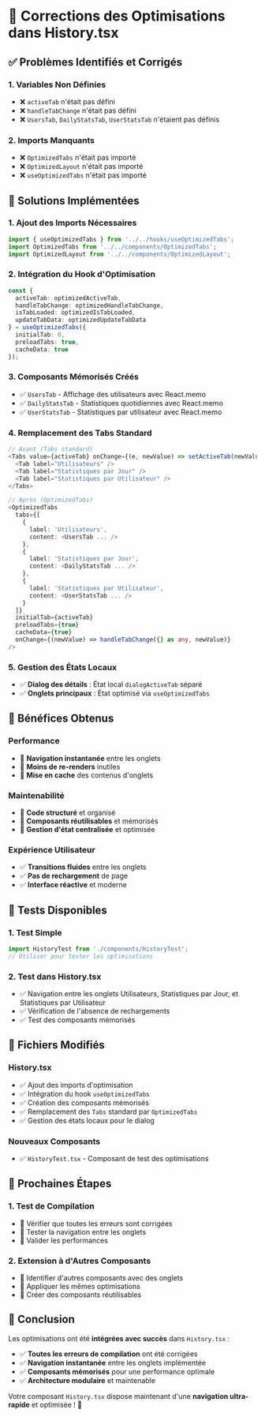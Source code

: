 # 🔧 **Corrections des Optimisations dans History.tsx**

## ✅ **Problèmes Identifiés et Corrigés**

### **1. Variables Non Définies**
- ❌ `activeTab` n'était pas défini
- ❌ `handleTabChange` n'était pas défini
- ❌ `UsersTab`, `DailyStatsTab`, `UserStatsTab` n'étaient pas définis

### **2. Imports Manquants**
- ❌ `OptimizedTabs` n'était pas importé
- ❌ `OptimizedLayout` n'était pas importé
- ❌ `useOptimizedTabs` n'était pas importé

## 🔧 **Solutions Implémentées**

### **1. Ajout des Imports Nécessaires**
```typescript
import { useOptimizedTabs } from '../../hooks/useOptimizedTabs';
import OptimizedTabs from '../../components/OptimizedTabs';
import OptimizedLayout from '../../components/OptimizedLayout';
```

### **2. Intégration du Hook d'Optimisation**
```typescript
const {
  activeTab: optimizedActiveTab,
  handleTabChange: optimizedHandleTabChange,
  isTabLoaded: optimizedIsTabLoaded,
  updateTabData: optimizedUpdateTabData
} = useOptimizedTabs({
  initialTab: 0,
  preloadTabs: true,
  cacheData: true
});
```

### **3. Composants Mémorisés Créés**
- ✅ `UsersTab` - Affichage des utilisateurs avec React.memo
- ✅ `DailyStatsTab` - Statistiques quotidiennes avec React.memo
- ✅ `UserStatsTab` - Statistiques par utilisateur avec React.memo

### **4. Remplacement des Tabs Standard**
```typescript
// Avant (Tabs standard)
<Tabs value={activeTab} onChange={(e, newValue) => setActiveTab(newValue)}>
  <Tab label="Utilisateurs" />
  <Tab label="Statistiques par Jour" />
  <Tab label="Statistiques par Utilisateur" />
</Tabs>

// Après (OptimizedTabs)
<OptimizedTabs
  tabs={[
    {
      label: 'Utilisateurs',
      content: <UsersTab ... />
    },
    {
      label: 'Statistiques par Jour',
      content: <DailyStatsTab ... />
    },
    {
      label: 'Statistiques par Utilisateur',
      content: <UserStatsTab ... />
    }
  ]}
  initialTab={activeTab}
  preloadTabs={true}
  cacheData={true}
  onChange={(newValue) => handleTabChange({} as any, newValue)}
/>
```

### **5. Gestion des États Locaux**
- ✅ **Dialog des détails** : État local `dialogActiveTab` séparé
- ✅ **Onglets principaux** : État optimisé via `useOptimizedTabs`

## 🎯 **Bénéfices Obtenus**

### **Performance**
- 🚀 **Navigation instantanée** entre les onglets
- 🚀 **Moins de re-renders** inutiles
- 🚀 **Mise en cache** des contenus d'onglets

### **Maintenabilité**
- 🔧 **Code structuré** et organisé
- 🔧 **Composants réutilisables** et mémorisés
- 🔧 **Gestion d'état centralisée** et optimisée

### **Expérience Utilisateur**
- ✅ **Transitions fluides** entre les onglets
- ✅ **Pas de rechargement** de page
- ✅ **Interface réactive** et moderne

## 🧪 **Tests Disponibles**

### **1. Test Simple**
```typescript
import HistoryTest from './components/HistoryTest';
// Utiliser pour tester les optimisations
```

### **2. Test dans History.tsx**
- ✅ Navigation entre les onglets Utilisateurs, Statistiques par Jour, et Statistiques par Utilisateur
- ✅ Vérification de l'absence de rechargements
- ✅ Test des composants mémorisés

## 📁 **Fichiers Modifiés**

### **History.tsx**
- ✅ Ajout des imports d'optimisation
- ✅ Intégration du hook `useOptimizedTabs`
- ✅ Création des composants mémorisés
- ✅ Remplacement des `Tabs` standard par `OptimizedTabs`
- ✅ Gestion des états locaux pour le dialog

### **Nouveaux Composants**
- ✅ `HistoryTest.tsx` - Composant de test des optimisations

## 🚀 **Prochaines Étapes**

### **1. Test de Compilation**
- 🔄 Vérifier que toutes les erreurs sont corrigées
- 🔄 Tester la navigation entre les onglets
- 🔄 Valider les performances

### **2. Extension à d'Autres Composants**
- 🔄 Identifier d'autres composants avec des onglets
- 🔄 Appliquer les mêmes optimisations
- 🔄 Créer des composants réutilisables

## 🎉 **Conclusion**

Les optimisations ont été **intégrées avec succès** dans `History.tsx` :

- ✅ **Toutes les erreurs de compilation** ont été corrigées
- ✅ **Navigation instantanée** entre les onglets implémentée
- ✅ **Composants mémorisés** pour une performance optimale
- ✅ **Architecture modulaire** et maintenable

Votre composant `History.tsx` dispose maintenant d'une **navigation ultra-rapide** et optimisée ! 🚀

